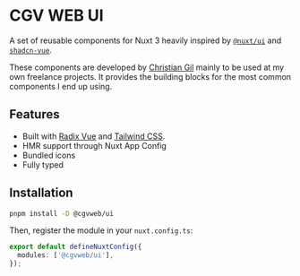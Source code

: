 # CGV WEB UI

A set of reusable components for Nuxt 3 heavily inspired by [`@nuxt/ui`](https://ui.nuxt.com) and [`shadcn-vue`](https://www.shadcn-vue.com).

These components are developed by [Christian Gil](https://cgvweb.com) mainly to be used at my own freelance projects. It provides the building blocks for the most common components I end up using.

## Features

- Built with [Radix Vue](https://www.radix-vue.com) and [Tailwind CSS](https://tailwindcss.com).
- HMR support through Nuxt App Config
- Bundled icons
- Fully typed

## Installation

```bash
pnpm install -D @cgvweb/ui
```

Then, register the module in your `nuxt.config.ts`:

```ts
export default defineNuxtConfig({
  modules: ['@cgvweb/ui'],
});
```
